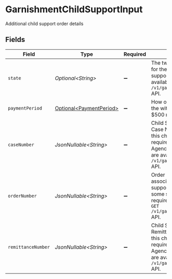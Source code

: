 # GarnishmentChildSupportInput

Additional child support order details


## Fields

| Field                                                                                                                                                                                                         | Type                                                                                                                                                                                                          | Required                                                                                                                                                                                                      | Description                                                                                                                                                                                                   |
| ------------------------------------------------------------------------------------------------------------------------------------------------------------------------------------------------------------- | ------------------------------------------------------------------------------------------------------------------------------------------------------------------------------------------------------------- | ------------------------------------------------------------------------------------------------------------------------------------------------------------------------------------------------------------- | ------------------------------------------------------------------------------------------------------------------------------------------------------------------------------------------------------------- |
| `state`                                                                                                                                                                                                       | *Optional\<String>*                                                                                                                                                                                           | :heavy_minus_sign:                                                                                                                                                                                            | The two letter state abbreviation for the state issuing the child support order. Agency data is available in the `GET /v1/garnishments/child_support` API.                                                    |
| `paymentPeriod`                                                                                                                                                                                               | [Optional\<PaymentPeriod>](../../models/components/PaymentPeriod.md)                                                                                                                                          | :heavy_minus_sign:                                                                                                                                                                                            | How often the agency collects the withholding amount. e.g. $500 monthly -> `Monthly`.                                                                                                                         |
| `caseNumber`                                                                                                                                                                                                  | *JsonNullable\<String>*                                                                                                                                                                                       | :heavy_minus_sign:                                                                                                                                                                                            | Child Support Enforcement Case Number associated with this child support obligation - required for most states. Agency specific requirements are available in the `GET /v1/garnishments/child_support` API.   |
| `orderNumber`                                                                                                                                                                                                 | *JsonNullable\<String>*                                                                                                                                                                                       | :heavy_minus_sign:                                                                                                                                                                                            | Order Identifier or Order ID associated with this child support obligation - required for some states. Agency specific requirements are available in the `GET /v1/garnishments/child_support` API.            |
| `remittanceNumber`                                                                                                                                                                                            | *JsonNullable\<String>*                                                                                                                                                                                       | :heavy_minus_sign:                                                                                                                                                                                            | Child Support Enforcement Remittance ID associated with this child support obligation - required for some states. Agency specific requirements are available in the `GET /v1/garnishments/child_support` API. |
